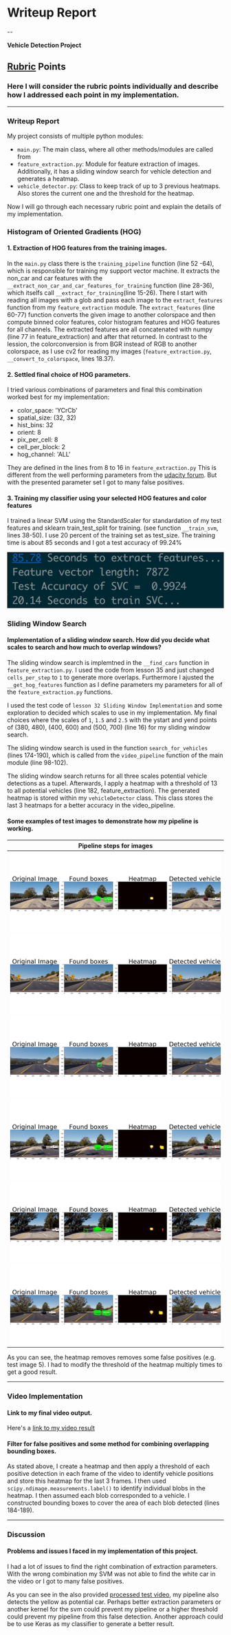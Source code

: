 # Writeup Report

--

**Vehicle Detection Project**


[//]: # (Image References)
[test1]: ./output_images/test1.jpg "Test image 1"
[test2]: ./output_images/test2.jpg "Test image 2"
[test3]: ./output_images/test3.jpg "Test image 3"
[test4]: ./output_images/test4.jpg "Test image 4"
[test5]: ./output_images/test5.jpg "Test image 5"
[test6]: ./output_images/test6.jpg "Test image 6"
[svm]: ./output_images/training.png "Perfomance time"
[video1]: ./project_video.mp4 "Video"

## [Rubric](https://review.udacity.com/#!/rubrics/513/view) Points
### Here I will consider the rubric points individually and describe how I addressed each point in my implementation.  

---
### Writeup Report

My project consists of multiple python modules:
* `main.py`: The main class, where all other methods/modules are called from
* `feature_extraction.py`: Module for feature extraction of images. Additionally, it has a sliding window search for vehicle detection and generates a heatmap.
* `vehicle_detector.py`: Class to keep track of up to 3 previous heatmaps. Also stores the current one and the threshold for the heatmap.

Now I will go through each necessary rubric point and explain the details of my implementation.

### Histogram of Oriented Gradients (HOG)

#### 1. Extraction of HOG features from the training images.

In the `main.py` class there is the `training_pipeline` function (line 52 -64), which is responsible for training my support vector machine. It extracts the non_car and car features with the `__extract_non_car_and_car_features_for_training` function (line 28-36), which itselfs call `__extract_for_training`(line 15-26). There I start with reading all images with a glob and pass each image to the `extract_features` function from my `feature_extraction` module. The `extract_features` (line 60-77) function converts the given image to another colorspace and then compute binned color features, color histogram features and HOG features for all channels. The extracted features are all concatenated with numpy (line 77 in feature_extraction) and after that returned. In contrast to the lession, the colorconversion is from BGR instead of RGB to another colorspace, as I use cv2 for reading my images (`feature_extraction.py`, `__convert_to_colorspace`, lines 18.37).

#### 2. Settled final choice of HOG parameters.

I tried various combinations of parameters and final this combination worked best for my implementation:

* color_space: 'YCrCb'
* spatial_size: (32, 32)
* hist_bins: 32
* orient: 8
* pix_per_cell: 8
* cell_per_block: 2
* hog_channel: 'ALL'

They are defined in the lines from 8 to 16 in `feature_extraction.py`
This is different from the well performing parameters from the [udacity forum](https://discussions.udacity.com/t/good-tips-from-my-reviewer-for-this-vehicle-detection-project/232903/14). But with the presented parameter set I got to many false positives.

#### 3. Training my classifier using your selected HOG features and color features

I trained a linear SVM using the StandardScaler for standardation of my test features and sklearn train_test_split for training. (see function `__train_svm`, lines 38-50). I use 20 percent of the training set as test_size. The training time is about 85 seconds and I got a test accuracy of 99.24%

![Console log of svm training][svm]

### Sliding Window Search

#### Implementation of a sliding window search. How did you decide what scales to search and how much to overlap windows?

The sliding window search is implemtned in the `__find_cars` function in `feature_extraction.py`. I used the code from lesson 35 and just changed `cells_per_step` to `1` to generate more overlaps. Furthermore I ajusted the `__get_hog_features` function as I define parameters my parameters for all of the `feature_extraction.py` functions.

I used the test code of `lesson 32 Sliding Window Implementation` and some exploration to decided which scales to use in my implementation. My final choices where the scales of `1`, `1.5` and `2.5` with the ystart and yend points of (380, 480), (400, 600) and (500, 700) (line 16) for my sliding window search.

The sliding window search is used in the function `search_for_vehicles` (lines 174-190), which is called from the `video_pipeline` function of the main module (line 98-102).

The sliding window search returns for all three scales potential vehicle detections as a tupel. Afterwards, I apply a heatmap with a threshold of 13 to all potential vehicles (line 182, feature_extraction). The generated heatmap is stored within my `vehicleDetector` class. This class stores the last 3 heatmaps for a better accuracy in the video_pipeline.

#### Some examples of test images to demonstrate how my pipeline is working.

| Pipeline steps for images |
|:---:|
|![Demonstration of pipeline for image1][test1]|
|![Demonstration of pipeline for image2][test2]|
|![Demonstration of pipeline for image3][test3]|
|![Demonstration of pipeline for image4][test4]|
|![Demonstration of pipeline for image5][test5]|
|![Demonstration of pipeline for image6][test6]|

As you can see, the heatmap removes removes some false positives (e.g. test image 5). I had to modify the threshold of the heatmap multiply times to get a good result.

---

### Video Implementation

#### Link to my final video output. 

Here's a [link to my video result](./processed_project_video.mp4)


#### Filter for false positives and some method for combining overlapping bounding boxes.

As stated above, I create a heatmap and then apply a threshold of each positive detection in each frame of the video to identify vehicle positions and store this heatmap for the last 3 frames. I then used `scipy.ndimage.measurements.label()` to identify individual blobs in the heatmap. I then assumed each blob corresponded to a vehicle. I constructed bounding boxes to cover the area of each blob detected (lines 184-189).

---

### Discussion

#### Problems and issues I faced in my implementation of this project.

I had a lot of issues to find the right combination of extraction parameters. With the wrong combination my SVM was not able to find the white car in the video or I got to many false positives.

As you can see in the also provided [processed test video](./processed_test_video.mp4), my pipeline also detects the yellow as potential car. Perhaps better extraction parameters or another kernel for the svm could prevent my pipeline or a higher threshold could prevent my pipeline from this false detection. Another approach could be to use Keras as my classifier to generate a better result.
